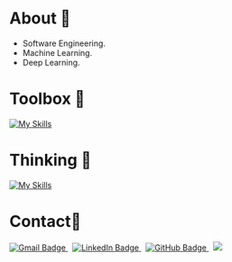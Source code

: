 # About 🪪
- Software Engineering.
- Machine Learning.
- Deep Learning.

# Toolbox 🧰
<!--- # Toolbox 🧰 -->
[![My Skills](https://skillicons.dev/icons?i=java,python,cpp,ts,cs,r,sklearn,tensorflow,pytorch,aws,azure,docker,kubernetes,terraform,react)](https://skillicons.dev)


# Thinking 🤔
<!--- # Thinking 🤔 -->
[![My Skills](https://skillicons.dev/icons?i=rust,golang,zig)](https://skillicons.dev)

# Contact📇
<div id="badges">
  <a href="mailto:kshatriya.prithvi.raj.27@gmail.com?">
    <img src="https://img.shields.io/badge/gmail-%23DD0031.svg?&style=for-the-badge&logo=gmail&logoColor=white" alt="Gmail Badge"/>
  </a>
  &nbsp;
  <a href="https://www.linkedin.com/in/prithvi-raj-k-3431a8162/">
    <img src="https://img.shields.io/badge/LinkedIn-blue?style=for-the-badge&logo=linkedin&logoColor=white" alt="LinkedIn Badge"/>
  </a>
  &nbsp;
  <a href="https://github.com/prithvirajkshatriya">
    <img src="https://img.shields.io/badge/github-%23121011.svg?style=for-the-badge&logo=github&logoColor=white" alt="GitHub Badge"/>
  </a>
  &nbsp;
  <a> <img src="https://dcbadge.limes.pink/api/shield/1264564017951932456"/> </a>
</div>
</div>
